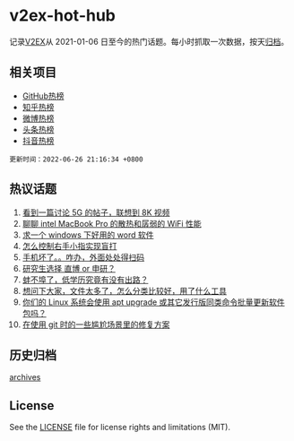 # v2ex-hot-hub

 记录[V2EX](https://www.v2ex.com/)从 2021-01-06 日至今的热门话题。每小时抓取一次数据，按天[归档](archives)。
 
 ## 相关项目

- [GitHub热榜](https://github.com/snaildev/github-hot-hub)
- [知乎热榜](https://github.com/snaildev/zhihu-hot-hub)
- [微博热榜](https://github.com/snaildev/weibo-hot-hub)
- [头条热榜](https://github.com/snaildev/toutiao-hot-hub)
- [抖音热榜](https://github.com/snaildev/douyin-hot-hub)


 `更新时间：2022-06-26 21:16:34 +0800`

## 热议话题

1. [看到一篇讨论 5G 的帖子，联想到 8K 视频](https://www.v2ex.com/t/862223)
1. [聊聊 intel MacBook Pro 的散热和孱弱的 WiFi 性能](https://www.v2ex.com/t/862242)
1. [求一个 windows 下好用的 word 软件](https://www.v2ex.com/t/862289)
1. [怎么控制右手小指实现盲打](https://www.v2ex.com/t/862243)
1. [手机坏了。。咋办，外面处处得扫码](https://www.v2ex.com/t/862247)
1. [研究生选择 直博 or 申研？](https://www.v2ex.com/t/862226)
1. [蚌不埠了，低学历究竟有没有出路？](https://www.v2ex.com/t/862276)
1. [想问下大家，文件太多了，怎么分类比较好，用了什么工具](https://www.v2ex.com/t/862248)
1. [你们的 Linux 系统会使用 apt upgrade 或其它发行版同类命令批量更新软件包吗？](https://www.v2ex.com/t/862228)
1. [在使用 git 时的一些尴尬场景里的修复方案](https://www.v2ex.com/t/862191)

## 历史归档

[archives](archives)

## License

See the [LICENSE](LICENSE) file for license rights and limitations (MIT).
